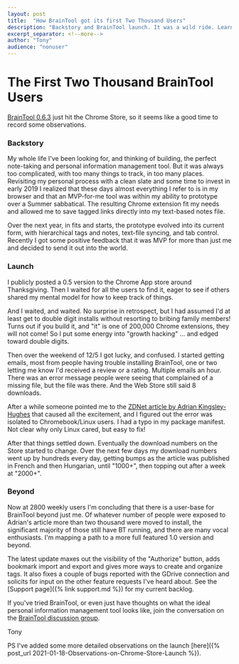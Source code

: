 ```yaml
---
layout: post
title:  "How BrainTool got its first Two Thousand Users"
description: "Backstory and BrainTool launch. It was a wild ride. Learn more here!"
excerpt_separator: <!--more-->
author: "Tony"
audience: "nonuser"
---
```


# The First Two Thousand BrainTool Users

[BrainTool 0.6.3](https://chrome.google.com/webstore/detail/braintool/fialfmcgpibjgdoeodaondepigiiddio) just hit the Chrome Store, so it seems like a good time to record some observations. 
### Backstory
My whole life I've been looking for, and thinking of building, the perfect note-taking and personal information management tool. But it was always too complicated, with too many things to track, in too many places. Revisiting my personal process with a clean slate and some time to invest in early 2019 I realized that these days almost everything I refer to is in my browser and that an MVP-for-me tool was within my ability to prototype over a Summer sabbatical. <!--more-->The resulting Chrome extension fit my needs and allowed me to save tagged links directly into my text-based notes file.

Over the next year, in fits and starts, the prototype evolved into its current form, with hierarchical tags and notes, text-file syncing, and tab control. Recently I got some positive feedback that it was MVP for more than just me and decided to send it out into the world.

### Launch
I publicly posted a 0.5 version to the Chrome App store around Thanksgiving. Then I waited for all the users to find it, eager to see if others shared my mental model for how to keep track of things.

And I waited, and waited. No surprise in retrospect, but I had assumed I'd at least get to double digit installs without resorting to bribing family members! Turns out if you build it, and "it" is one of 200,000 Chrome extensions, they will not come! So I put some energy into "growth hacking" ... and edged toward double digits.

Then over the weekend of 12/5 I got lucky, and confused. I started getting emails, most from people having trouble installing BrainTool, one or two letting me know I'd received a review or a rating. Multiple emails an hour. There was an error message people were seeing that complained of a missing file, but the file was there. And the Web Store still said 8 downloads. 

After a while someone pointed me to the [ZDNet article by Adrian Kingsley-Hughes](https://www.zdnet.com/article/every-google-chrome-user-should-try-this/) that caused all the excitement, and I figured out the error was isolated to Chromebook/Linux users. I had a typo in my package manifest. Not clear why only Linux cared, but easy to fix!

After that things settled down. Eventually the download numbers on the Store started to change. Over the next few days my download numbers went up by hundreds every day, getting bumps as the article was published in French and then Hungarian, until "1000+", then topping out after a week at "2000+".

### Beyond
Now at 2800 weekly users I'm concluding that there is a user-base for BrainTool beyond just me. Of whatever number of people were exposed to Adrian's article more than two thousand were moved to install, the significant majority of those still have BT running, and there are many vocal enthusiasts. I'm mapping a path to a more full featured 1.0 version and beyond.

The latest update maxes out the visibility of the "Authorize" button, adds bookmark import and export and gives more ways to create and organize tags. It also fixes a couple of bugs reported with the GDrive connection and solicits for input on the other feature requests I've heard about. See the [Support page]({% link support.md %}) for my current backlog.

If you've tried BrainTool, or even just have thoughts on what the ideal personal information management tool looks like, join the conversation on the [BrainTool discussion group](https://groups.google.com/u/2/g/braintool-discussion).

Tony

PS I've added some more detailed observations on the launch [here]({% post_url 2021-01-18-Observations-on-Chrome-Store-Launch %}).
